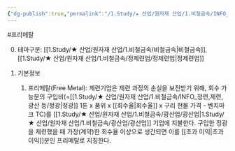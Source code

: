 ```yaml
---
{"dg-publish":true,"permalink":"/1.Study/★ 산업/원자재 산업/1.비철금속/INFO_정련,제련,광산 등/프리메탈/","created":"2023-05-31T14:50:23.748+09:00","updated":"2025-06-26T13:20:20.759+09:00"}
---
```


#프리메탈


0. 테마구분: [[1.Study/★ 산업/원자재 산업/1.비철금속/비철금속\|비철금속]], [[1.Study/★ 산업/원자재 산업/1.비철금속/정제련업/정제련업\|정제련업]]




1. 기본정보
	1. 프리메탈(Free Metal): 제련기업은 제련 과정의 손실을 보전받기 위해, 회수 가능분의 구입비(=[[1.Study/★ 산업/원자재 산업/1.비철금속/INFO_정련,제련,광산 등/정광\|정광]] 1톤 x 품위 x [[회수율\|회수율]] x 구리 현물 가격 - 벤치마크 TC)를 [[1.Study/★ 산업/원자재 산업/1.비철금속/광산업/광산업\|1.Study/★ 산업/원자재 산업/1.비철금속/광산업/광산업]] 기업에 지불한다. 구입한 정광을 제련했을 때 가정(계약)한 회수율 이상으로 생간되면 이를 [[초과 이익\|초과 이익]]분인 프리메탈로 지칭한다.